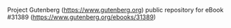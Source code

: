 Project Gutenberg (https://www.gutenberg.org) public repository for eBook #31389 (https://www.gutenberg.org/ebooks/31389)
